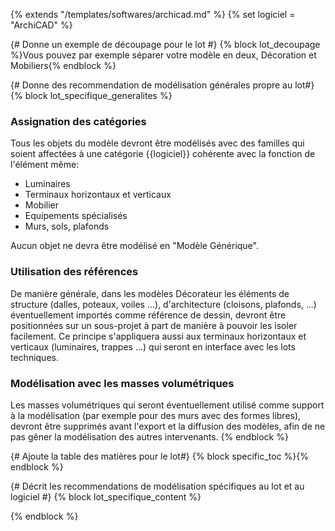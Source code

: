 {% extends "/templates/softwares/archicad.md" %}
{% set logiciel = "ArchiCAD" %}

{# Donne un exemple de découpage pour le lot #}
{% block lot_decoupage %}Vous pouvez par exemple séparer votre modèle en deux, Décoration et Mobiliers{% endblock %}

{# Donne des recommendation de modélisation générales propre au lot#}
{% block lot_specifique_generalites %}
### Assignation des catégories

Tous les objets du modèle devront être modélisés avec des familles qui soient affectées à une catégorie {{logiciel}} cohérente avec la fonction de l'élément même: 

* Luminaires
* Terminaux horizontaux et verticaux
* Mobilier
* Equipements spécialisés
* Murs, sols, plafonds

Aucun objet ne devra être modélisé en "Modèle Générique". 

### Utilisation des références 

De manière générale, dans les modèles Décorateur les éléments de structure (dalles, poteaux, voiles ...), d'architecture (cloisons, plafonds, ...) éventuellement importés comme référence de dessin, devront être positionnées sur un sous-projet à part de manière à pouvoir les isoler facilement. 
Ce principe s'appliquera aussi aux terminaux horizontaux et verticaux (luminaires, trappes ...) qui seront en interface avec les lots techniques. 

### Modélisation avec les masses volumétriques

Les masses volumétriques qui seront éventuellement utilisé comme support à la modélisation (par exemple pour des murs avec des formes libres), devront être supprimés avant l'export et la diffusion des modèles, afin de ne pas gêner la modélisation des autres intervenants. 
{% endblock %}

{# Ajoute la table des matières pour le lot#}
{% block specific_toc %}{% endblock %}

{# Décrit les recommendations de modélisation spécifiques au lot et au logiciel #}
{% block lot_specifique_content %}

{% endblock %}